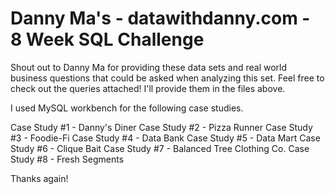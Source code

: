 # Danny Ma's - datawithdanny.com - 8 Week SQL Challenge

Shout out to Danny Ma for providing these data sets and real world business questions that could be asked when analyzing this set. Feel free to check out the queries attached! I'll provide them in the files above. 

I used MySQL workbench for the following case studies. 

Case Study #1 - Danny's Diner
Case Study #2 - Pizza Runner
Case Study #3 - Foodie-Fi
Case Study #4 - Data Bank
Case Study #5 - Data Mart
Case Study #6 - Clique Bait
Case Study #7 - Balanced Tree Clothing Co.
Case Study #8 - Fresh Segments

Thanks again!
